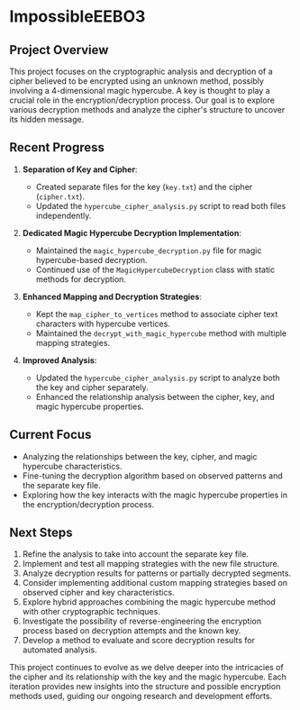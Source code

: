 # ImpossibleEEBO3

## Project Overview

This project focuses on the cryptographic analysis and decryption of a cipher believed to be encrypted using an unknown method, possibly involving a 4-dimensional magic hypercube. A key is thought to play a crucial role in the encryption/decryption process. Our goal is to explore various decryption methods and analyze the cipher's structure to uncover its hidden message.

## Recent Progress

1. **Separation of Key and Cipher**:
   - Created separate files for the key (`key.txt`) and the cipher (`cipher.txt`).
   - Updated the `hypercube_cipher_analysis.py` script to read both files independently.

2. **Dedicated Magic Hypercube Decryption Implementation**:
   - Maintained the `magic_hypercube_decryption.py` file for magic hypercube-based decryption.
   - Continued use of the `MagicHypercubeDecryption` class with static methods for decryption.

3. **Enhanced Mapping and Decryption Strategies**:
   - Kept the `map_cipher_to_vertices` method to associate cipher text characters with hypercube vertices.
   - Maintained the `decrypt_with_magic_hypercube` method with multiple mapping strategies.

4. **Improved Analysis**:
   - Updated the `hypercube_cipher_analysis.py` script to analyze both the key and cipher separately.
   - Enhanced the relationship analysis between the cipher, key, and magic hypercube properties.

## Current Focus

- Analyzing the relationships between the key, cipher, and magic hypercube characteristics.
- Fine-tuning the decryption algorithm based on observed patterns and the separate key file.
- Exploring how the key interacts with the magic hypercube properties in the encryption/decryption process.

## Next Steps

1. Refine the analysis to take into account the separate key file.
2. Implement and test all mapping strategies with the new file structure.
3. Analyze decryption results for patterns or partially decrypted segments.
4. Consider implementing additional custom mapping strategies based on observed cipher and key characteristics.
5. Explore hybrid approaches combining the magic hypercube method with other cryptographic techniques.
6. Investigate the possibility of reverse-engineering the encryption process based on decryption attempts and the known key.
7. Develop a method to evaluate and score decryption results for automated analysis.

This project continues to evolve as we delve deeper into the intricacies of the cipher and its relationship with the key and the magic hypercube. Each iteration provides new insights into the structure and possible encryption methods used, guiding our ongoing research and development efforts.
